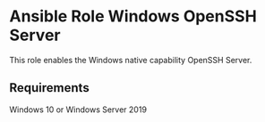 Ansible Role Windows OpenSSH Server
=========

This role enables the Windows native capability OpenSSH Server.

Requirements
------------

Windows 10 or Windows Server 2019